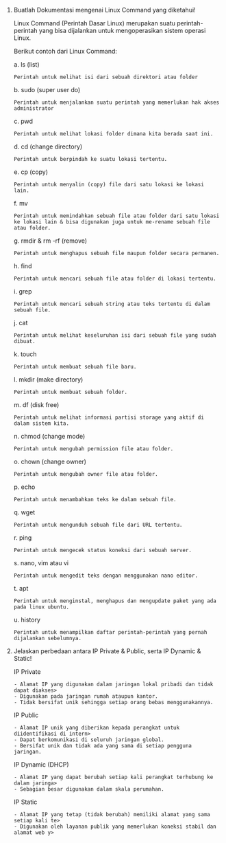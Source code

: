 1. Buatlah Dokumentasi mengenai Linux Command yang diketahui!

   Linux Command (Perintah Dasar Linux) merupakan suatu perintah-perintah yang bisa dijalankan untuk mengoperasikan sistem operasi Linux.
    
    Berikut contoh dari Linux Command:

    a. ls (list)
    ```
    Perintah untuk melihat isi dari sebuah direktori atau folder
    ```
    
    b. sudo (super user do)
    ```
    Perintah untuk menjalankan suatu perintah yang memerlukan hak akses administrator
    ```
    
    c. pwd
    ```
    Perintah untuk melihat lokasi folder dimana kita berada saat ini.
    ```
    
    d. cd (change directory)
    ```
    Perintah untuk berpindah ke suatu lokasi tertentu.
    ```
    
    e. cp (copy)
    ```
    Perintah untuk menyalin (copy) file dari satu lokasi ke lokasi lain.
    ```
    
    f. mv
    ```
    Perintah untuk memindahkan sebuah file atau folder dari satu lokasi ke lokasi lain & bisa digunakan juga untuk me-rename sebuah file atau folder.
    ```
    
    g. rmdir & rm -rf (remove)
    ```
    Perintah untuk menghapus sebuah file maupun folder secara permanen.
    ```
    
    h. find
    ```
    Perintah untuk mencari sebuah file atau folder di lokasi tertentu.
    ```
    
    i. grep
    ```
    Perintah untuk mencari sebuah string atau teks tertentu di dalam sebuah file.
    ```
    
    j. cat
    ```
    Perintah untuk melihat keseluruhan isi dari sebuah file yang sudah dibuat.
    ```
    
    k. touch
    ```
    Perintah untuk membuat sebuah file baru.
    ```
    
    l. mkdir (make directory)
    ```
    Perintah untuk membuat sebuah folder.
    ```
    
    m. df (disk free)
    ```
    Perintah untuk melihat informasi partisi storage yang aktif di dalam sistem kita.
    ```
    
    n. chmod (change mode)
    ```
    Perintah untuk mengubah permission file atau folder.
    ```
    
    o. chown (change owner)
    ```
    Perintah untuk mengubah owner file atau folder.
    ```
    
    p. echo
    ```
    Perintah untuk menambahkan teks ke dalam sebuah file.
    ```
    
    q. wget
    ```
    Perintah untuk mengunduh sebuah file dari URL tertentu.
    ```
    
    r. ping
    ```
    Perintah untuk mengecek status koneksi dari sebuah server.
    ```
    
    s. nano, vim atau vi
    ```
    Perintah untuk mengedit teks dengan menggunakan nano editor.
    ```
    
    t. apt
    ```
    Perintah untuk menginstal, menghapus dan mengupdate paket yang ada pada linux ubuntu.
    ```
    
    u. history
    ```
    Perintah untuk menampilkan daftar perintah-perintah yang pernah dijalankan sebelumnya.
    ```

2. Jelaskan perbedaan antara IP Private & Public, serta IP Dynamic & Static!

      IP Private
      ```
      - Alamat IP yang digunakan dalam jaringan lokal pribadi dan tidak dapat diakses>
      - Digunakan pada jaringan rumah ataupun kantor.
      - Tidak bersifat unik sehingga setiap orang bebas menggunakannya.
      ```
      
      IP Public
      ```
      - Alamat IP unik yang diberikan kepada perangkat untuk diidentifikasi di intern>
      - Dapat berkomunikasi di seluruh jaringan global.
      - Bersifat unik dan tidak ada yang sama di setiap pengguna jaringan.
      ```
      
      IP Dynamic (DHCP)
      ```
      - Alamat IP yang dapat berubah setiap kali perangkat terhubung ke dalam jaringa>
      - Sebagian besar digunakan dalam skala perumahan.
      ```
      
      IP Static
      ```
      - Alamat IP yang tetap (tidak berubah) memiliki alamat yang sama setiap kali te>
      - Digunakan oleh layanan publik yang memerlukan koneksi stabil dan alamat web y>
      ```
